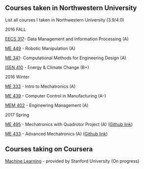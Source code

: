 ## Courses taken in Northwestern University
List all courses I taken in Northwestern University (3.9/4.0)

2016 FALL

[EECS 317](http://www.mccormick.northwestern.edu/eecs/courses/descriptions/317.html)- Data Management and Information Processing (A)

[ME 449](http://www.mccormick.northwestern.edu/mechanical/courses/descriptions/449-robotic-manipulation.html) - Robotic Manipulation (A)

[ME 341](https://www.mccormick.northwestern.edu/mechanical/courses/descriptions/341-computational-methods-for-engineering-design.html)- Computational Methods for Engineering Design (A)

[ISEN 410](http://isen.northwestern.edu/isen-410-topics-in-contemporary-energy-and-climate-change) - Energy & Climate Change (B+)

2016 Winter

[ME 333](http://www.mccormick.northwestern.edu/mechanical/courses/descriptions/333-introduction-to-mechatronics.html) - Intro to Mechatronics (A)

[ME 439](http://www.mccormick.northwestern.edu/mechanical/courses/descriptions/439-computer-control-in-manufacturing.html) - Computer Control in Manufacturing (A-)

[MEM 402](http://www.mccormick.northwestern.edu/engineering-management/curriculum/descriptions/402.html) - Engineering Management (A)

2017 Spring

[ME 495](http://www.mccormick.northwestern.edu/mechanical/courses/descriptions/495-applied-mechatronics-quadrotor-design-and-control.html) - Mechatronics with Quadrotor Project (A) ([Github link](https://github.com/MuMu1018/Mengjiao_ME495_2017/blob/master/README.md))

[ME 433](http://www.mccormick.northwestern.edu/mechanical/courses/descriptions/433-advanced-mechatronics.html) - Advanced Mechatronics (A) ([Github link](https://github.com/MuMu1018/Mengjiao_ME433_2017))

## Courses taking on Coursera
[Machine Learning](https://www.coursera.org/learn/machine-learning/home/info) - provided by Stanford University (On progress)

